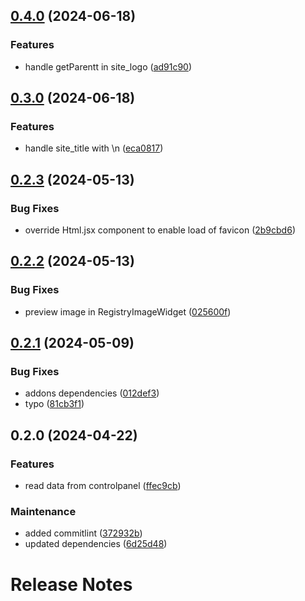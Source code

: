 

## [0.4.0](https://github.com/collective/volto-site-settings/compare/v0.3.0...v0.4.0) (2024-06-18)


### Features

* handle getParentt in site_logo ([ad91c90](https://github.com/collective/volto-site-settings/commit/ad91c9060000e51a1966682e94947559359ae8b1))

## [0.3.0](https://github.com/collective/volto-site-settings/compare/v0.2.3...v0.3.0) (2024-06-18)


### Features

* handle site_title with \n ([eca0817](https://github.com/collective/volto-site-settings/commit/eca08177f8aee3a663bbbe43895133877568cae0))

## [0.2.3](https://github.com/collective/volto-site-settings/compare/v0.2.2...v0.2.3) (2024-05-13)


### Bug Fixes

* override Html.jsx component to enable load of favicon ([2b9cbd6](https://github.com/collective/volto-site-settings/commit/2b9cbd68e13932dbb13c37402281bd7d6ecc5573))

## [0.2.2](https://github.com/collective/volto-site-settings/compare/v0.2.1...v0.2.2) (2024-05-13)


### Bug Fixes

* preview image in  RegistryImageWidget ([025600f](https://github.com/collective/volto-site-settings/commit/025600f584f2272626d02598833ead4492e1eba2))

## [0.2.1](https://github.com/collective/volto-site-settings/compare/v0.2.0...v0.2.1) (2024-05-09)


### Bug Fixes

* addons dependencies ([012def3](https://github.com/collective/volto-site-settings/commit/012def335764ae1ca7af887e8f408bce3320483c))
* typo ([81cb3f1](https://github.com/collective/volto-site-settings/commit/81cb3f1eab0e3c9e0794f36329e98f79f8b8ed6f))

## 0.2.0 (2024-04-22)


### Features

* read data from controlpanel ([ffec9cb](https://github.com/collective/volto-site-settings/commit/ffec9cbe88e735fb2815cdbe693c08e0013c6c95))


### Maintenance

* added commitlint ([372932b](https://github.com/collective/volto-site-settings/commit/372932bb98dad482488bbe5fe1602fa58ff1fc45))
* updated dependencies ([6d25d48](https://github.com/collective/volto-site-settings/commit/6d25d483dbd342cc2fcd77b603bd091c205580f4))

# Release Notes

<!-- You should *NOT* be adding new change log entries to this file.
     You should create a file in the news directory instead.
     For helpful instructions, please see:
     https://6.docs.plone.org/contributing/index.html?highlight=towncrier#change-log-entry
-->

<!-- towncrier release notes start -->